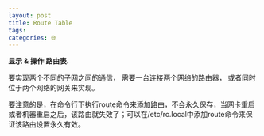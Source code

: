 ```yaml
---
layout: post
title: Route Table
tags: 
categories: 🌐
---
```




**显示 & 操作 路由表.**

要实现两个不同的子网之间的通信，
需要一台连接两个网络的路由器，
或者同时位于两个网络的网关来实现。

要注意的是，在命令行下执行route命令来添加路由，不会永久保存，当网卡重启或者机器重启之后，该路由就失效了；可以在/etc/rc.local中添加route命令来保证该路由设置永久有效。

